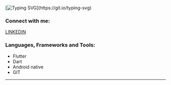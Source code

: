 [![Typing
SVG](https://readme-typing-svg.herokuapp.com?font=Source+Sans+Pro&vCenter=true&lines=Hi%2C+I+am+a+flutter+developer.;Welcome+to+my+github+profile...)](https://git.io/typing-svg)


### Connect with me:

[<a href="https://www.linkedin.com/in/amr-hisham-35225419b">LINKEDIN</a>](https://codestackr.com#gh-light-mode-only)

### Languages, Frameworks and Tools:

- Flutter
- Dart
- Android native
- GIT

---



<!--   <summary>:zap: GitHub Stats</summary>

  <img align="left" alt="Amr's GitHub Stats" src="https://github-readme-stats.vercel.app/api?username=codeSTACKr&show_icons=true&hide_border=false&title_color=ff652f&icon_color=FFE400&bg_color=09131B&text_color=ffffff&border_color=0c1a25" />
 -->


[website]: https://codeSTACKr.com
[course]: http://vsCodeHero.com
[twitter]: https://twitter.com/codeSTACKr
[youtube]: https://youtube.com/codeSTACKr
[instagram]: https://instagram.com/codeSTACKr
[linkedin]: https://linkedin.com/in/codeSTACKr
[webdevplaylist]: https://www.youtube.com/playlist?list=PLkwxH9e_vrAJ0WbEsFA9W3I1W-g_BTsbt
[jsplaylist]: https://www.youtube.com/playlist?list=PLkwxH9e_vrALRJKu7wfXby3MKeflhTu6B
[cssplaylist]: https://www.youtube.com/playlist?list=PLkwxH9e_vrALSdvZuEh6gqQdmDoDIoqz4
[reactplaylist]: https://www.youtube.com/playlist?list=PLkwxH9e_vrAK4TdffpxKY3QGyHCpxFcQ0

